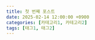 ```yaml
---
title: 첫 번째 포스트
date: 2025-02-14 12:00:00 +0900
categories: [카테고리1, 카테고리2]
tags: [태그1, 태그2]
---
```


